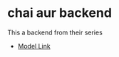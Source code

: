 # chai aur backend 

This a backend from their series
- [Model Link](https://app.eraser.io/workspace/YtPqZ1VogxGy1jzIDkzj)